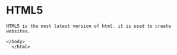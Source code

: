 # HTML5 
<!DOCTYPE html>
<html>
    <head>
    <style>
       body {
           background-image: url("html5.JPG");
           background-repeat: no-repeat;
           background-position: top left;
      </style>
  </head>
  <body>
    <p><code>HTML5 is the most latest version of html. it is used to create websites.</code></p>
    
    </body> 
      </html>
